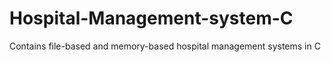 # Hospital-Management-system-C
Contains file-based and memory-based hospital management systems in C
